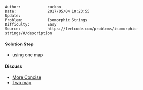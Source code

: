 
    Author:            cuckoo
    Date:              2017/05/04 10:23:55
    Update:            
    Problem:           Isomorphic Strings
    Difficulty:        Easy
    Source:            https://leetcode.com/problems/isomorphic-strings/#/description

#### Solution Step
 - using one map

#### Discuss
 - [More Concise](https://discuss.leetcode.com/topic/12981/my-6-lines-solution/46)
 - [Two map](https://discuss.leetcode.com/topic/45872/c-8-ms-beats-67-75-one-path-two-mapping-arrays)
